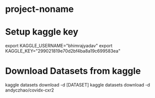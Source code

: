 # project-noname

# Setup kaggle key

export KAGGLE_USERNAME="bhimrajyadav"
export KAGGLE_KEY="299021819e70d2bf4ba8a19c699583ea"

# Download Datasets from kaggle
kaggle datasets download -d [DATASET]
kaggle datasets download -d andyczhao/covidx-cxr2